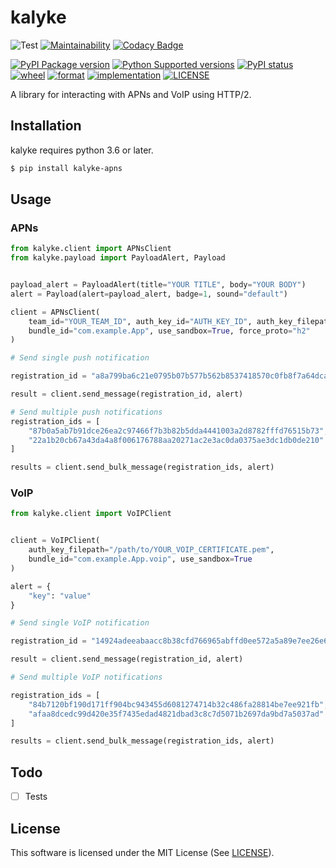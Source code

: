 # kalyke

![Test](https://github.com/nnsnodnb/kalyke/workflows/Test/badge.svg)
[![Maintainability](https://api.codeclimate.com/v1/badges/fb85bcf746e1f4025afa/maintainability)](https://codeclimate.com/github/nnsnodnb/kalyke/maintainability)
[![Codacy Badge](https://api.codacy.com/project/badge/Grade/9551aa9ca66a47a787e0db53068382b0)](https://app.codacy.com/app/nnsnodnb/kalyke?utm_source=github.com&utm_medium=referral&utm_content=nnsnodnb/kalyke&utm_campaign=Badge_Grade_Dashboard)

[![PyPI Package version](https://badge.fury.io/py/kalyke-apns.svg)](https://pypi.org/project/kalyke-apns)
[![Python Supported versions](https://img.shields.io/pypi/pyversions/kalyke-apns.svg)](https://pypi.org/project/kalyke-apns)
[![PyPI status](https://img.shields.io/pypi/status/kalyke-apns.svg)](https://pypi.org/project/kalyke-apns)
[![wheel](https://img.shields.io/pypi/wheel/kalyke-apns.svg)](https://pypi.org/project/kalyke-apns)
[![format](https://img.shields.io/pypi/format/kalyke-apns.svg)](https://pypi.org/project/kalyke-apns)
[![implementation](https://img.shields.io/pypi/implementation/kalyke-apns.svg)](https://pypi.org/project/kalyke-apns)
[![LICENSE](https://img.shields.io/pypi/l/kalyke-apns.svg)](https://pypi.org/project/kalyke-apns)

A library for interacting with APNs and VoIP using HTTP/2.

## Installation

kalyke requires python 3.6 or later.

```bash
$ pip install kalyke-apns
```

## Usage

### APNs

```python
from kalyke.client import APNsClient
from kalyke.payload import PayloadAlert, Payload


payload_alert = PayloadAlert(title="YOUR TITLE", body="YOUR BODY")
alert = Payload(alert=payload_alert, badge=1, sound="default")

client = APNsClient(
    team_id="YOUR_TEAM_ID", auth_key_id="AUTH_KEY_ID", auth_key_filepath="/path/to/AuthKey_AUTH_KEY_ID.p8",
    bundle_id="com.example.App", use_sandbox=True, force_proto="h2"
)

# Send single push notification

registration_id = "a8a799ba6c21e0795b07b577b562b8537418570c0fb8f7a64dca5a86a5a3b500"

result = client.send_message(registration_id, alert)

# Send multiple push notifications
registration_ids = [
    "87b0a5ab7b91dce26ea2c97466f7b3b82b5dda4441003a2d8782fffd76515b73",
    "22a1b20cb67a43da4a8f006176788aa20271ac2e3ac0da0375ae3dc1db0de210"
]

results = client.send_bulk_message(registration_ids, alert)
```

### VoIP

```python
from kalyke.client import VoIPClient


client = VoIPClient(
    auth_key_filepath="/path/to/YOUR_VOIP_CERTIFICATE.pem",
    bundle_id="com.example.App.voip", use_sandbox=True
)

alert = {
    "key": "value"
}

# Send single VoIP notification

registration_id = "14924adeeabaacc8b38cfd766965abffd0ee572a5a89e7ee26e6009a3f1a8e8a"

result = client.send_message(registration_id, alert)

# Send multiple VoIP notifications

registration_ids = [
    "84b7120bf190d171ff904bc943455d6081274714b32c486fa28814be7ee921fb",
    "afaa8dcedc99d420e35f7435edad4821dbad3c8c7d5071b2697da9bd7a5037ad"
]

results = client.send_bulk_message(registration_ids, alert)
```

## Todo

- [ ] Tests

## License

This software is licensed under the MIT License (See [LICENSE](LICENSE)).
